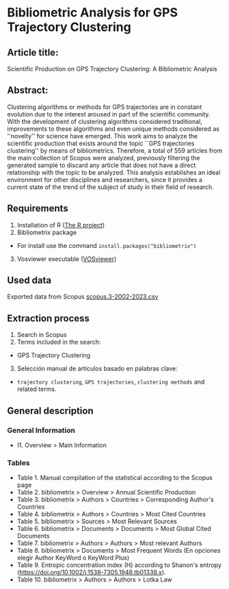 # Bibliometric Analysis for GPS Trajectory Clustering

## Article title:

Scientific Production on GPS Trajectory Clustering: A Bibliometric Analysis

## Abstract:

Clustering algorithms or methods for GPS trajectories are in constant evolution due to the interest aroused in part of the scientific community. 
With the development of clustering algorithms considered traditional, improvements to these algorithms and even unique methods considered as ''novelty'' for science have emerged. 
This work aims to analyze the scientific production that exists around the topic ``GPS trajectories clustering'' by means of bibliometrics. 
Therefore, a total of 559 articles from the main collection of Scopus were analyzed, previously filtering the generated sample to discard any article that does not have a direct relationship with the topic to be analyzed. 
This analysis establishes an ideal environment for other disciplines and researchers, since it provides a current state of the trend of the subject of study in their field of research.

## Requirements

1. Installation of R ([The R project](https://www.r-project.org/))
2. Bibliometrix package
- For install use the command `install.packages("bibliometrix")`
3. Vosviewer executable ([VOSviewer](https://www.vosviewer.com/))

## Used data

Exported data from Scopus  [scopus.3-2002-2023.csv](https://github.com/gary-reyes-zambrano/Bibliometric-Analysis-for-GPS-Trajectory-Clustering/blob/main/Scopus_Export_2002-2023_(Extracted%20on%2025-jan-2024).csv)

## Extraction process

1. Search in Scopus
2. Terms included in the search:
- GPS Trajectory Clustering
3. Selección manual de artículos basado en palabras clave:
- `trajectory clustering`, `GPS trajectories`, `clustering methods` and related terms.

<!-- ### Terminos excluidos -->

## General description

### General Information
- I1. Overview > Main Information

### Tables
- Table 1. Manual compilation of the statistical according to the Scopus page
- Table 2. bibliometrix > Overview > Annual Scientific Production
- Table 3. bibliometrix > Authors > Countries > Corresponding Author's Countries
- Table 4. bibliometrix > Authors > Countries > Most Cited Countries
- Table 5. bibliometrix > Sources > Most Relevant Sources
- Table 6. bibliometrix > Documents > Documents > Most Global Cited Documents
- Table 7. bibliometrix > Authors > Authors > Most relevant Authors
- Table 8. bibliometrix > Documents > Most Frequent Words (En opciones elegir Author KeyWord o KeyWord Plus)
- Table 9. Entropic concentration index (H) according to Shanon's entropy (https://doi.org/10.1002/j.1538-7305.1948.tb01338.x).
- Table 10. bibliometrix > Authors > Authors > Lotka Law


<!-- ### Figuras
- Figure 1. 
- Figure 2. 
- Figure 3. 
- Figure 4. 
- Figure 5. 
- Figure 6. 
- Figure 7. 
- Figure 8.  -->